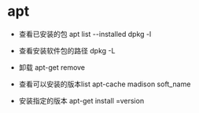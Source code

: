 # apt

* 查看已安装的包
  apt list --installed
  dpkg -l

* 查看安装软件包的路径
  dpkg -L <package-name>

* 卸载
  apt-get remove <package-name>

* 查看可以安装的版本list
  apt-cache madison soft_name

* 安装指定的版本
  apt-get install <package-name>=version

  